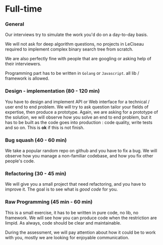 
# Full-time  

### General

Our interviews try to simulate the work you'd do on a day-to-day basis.

We will not ask for deep algorithm questions, no projects in LeCiseau  required to implement complex binary search tree from scratch.

We are also perfectly fine with people that are googling or asking help of their interviewers.

Programming part has to be written in `Golang` or `Javascript`.
all lib / framework is allowed.


### Design - implementation (80 - 120 min) 

You have to design and implement API or Web interface for a technical / user end to end problem.
We will try to ask question tailor your fields of expertise, then produce a prototype.
Again, we are asking for a prototype of the solution, we will observe how you solve an end to end problem, but it has to be built as the code goes into production : code quality, write tests and so on.
This is **ok** if this is not finish.


### Bug squash (40 - 60 min)

We take a popular random repo on github and you have to fix a bug.
We will observe how you manage a non-familiar codebase, and how you fix other people's code.


### Refactoring (30 - 45 min)

We will give you a small project that need refactoring, and you have to improve it. The goal is to see what is _good code_ for you.


### Raw Programming (45 min - 60 min)

This is a small exercise, it has to be written in pure code, no lib, no framework.
We will see how you can produce code when the restriction are limpid.
As always, code should be clear and maintainable.


During the assessment, we will pay attention about how it could be to work with you, mostly we are looking for enjoyable communication.

